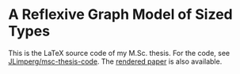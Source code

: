 # A Reflexive Graph Model of Sized Types

This is the LaTeX source code of my M.Sc. thesis. For the code, see
[JLimperg/msc-thesis-code](https://github.com/JLimperg/). The [rendered
paper](https://limperg.de/paper/msc-thesis/paper.pdf) is also available.

